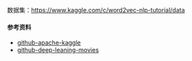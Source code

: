 
数据集：https://www.kaggle.com/c/word2vec-nlp-tutorial/data


#### 参考资料
- [github-apache-kaggle](https://github.com/apachecn/kaggle/tree/dev/competitions/getting-started/word2vec-nlp-tutorial)
- [github-deep-leaning-movies](https://github.com/wendykan/DeepLearningMovies)
